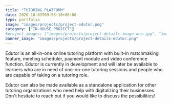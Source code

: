 ```yaml
---
title: "TUTORING PLATFORM"
date: 2020-10-03T09:58:10+06:00
type: portfolio
image: "images/projects/project-edutor.png"
category: ["IN-HOUSE PROJECT"]
#project_images: ["images/projects/project-details-image-one.jpg", "images/projects/project-details-image-two.jpg"]
banner_image: "images/projects/project-details-edutor.png"
---
```


Edutor is an all-in-one online tutoring platform with built-in matchmaking feature, meeting scheduler, payment module and video conference function. Edutor is currently in development and will later be available to learners who are in need of one-on-one tutoring sessions and people who are capable of taking on a tutoring role. 


Edutor can also be made available as a standalone application for other tutoring organizations who need help with digitalizing their businesses. Don't hesitate to reach out if you would like to discuss the possibilities!
